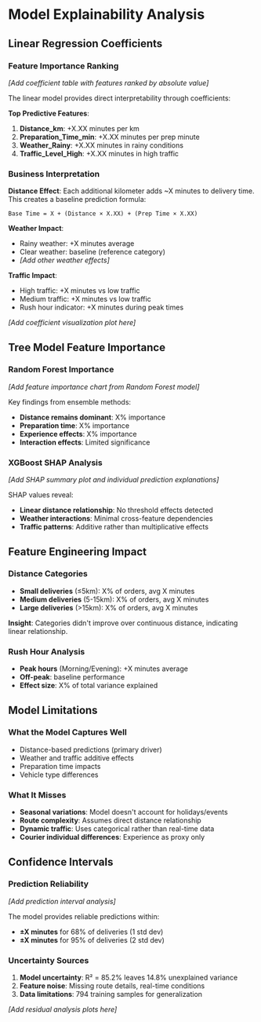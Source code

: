 # Model Explainability Analysis

## Linear Regression Coefficients

### Feature Importance Ranking
*[Add coefficient table with features ranked by absolute value]*

The linear model provides direct interpretability through coefficients:

**Top Predictive Features**:
1. **Distance_km**: +X.XX minutes per km
2. **Preparation_Time_min**: +X.XX minutes per prep minute  
3. **Weather_Rainy**: +X.XX minutes in rainy conditions
4. **Traffic_Level_High**: +X.XX minutes in high traffic

### Business Interpretation

**Distance Effect**: Each additional kilometer adds ~X minutes to delivery time. This creates a baseline prediction formula:
```
Base Time = X + (Distance × X.XX) + (Prep Time × X.XX)
```

**Weather Impact**: 
- Rainy weather: +X minutes average
- Clear weather: baseline (reference category)
- *[Add other weather effects]*

**Traffic Impact**:
- High traffic: +X minutes vs low traffic
- Medium traffic: +X minutes vs low traffic  
- Rush hour indicator: +X minutes during peak times

*[Add coefficient visualization plot here]*

## Tree Model Feature Importance

### Random Forest Importance
*[Add feature importance chart from Random Forest model]*

Key findings from ensemble methods:
- **Distance remains dominant**: X% importance
- **Preparation time**: X% importance  
- **Experience effects**: X% importance
- **Interaction effects**: Limited significance

### XGBoost SHAP Analysis
*[Add SHAP summary plot and individual prediction explanations]*

SHAP values reveal:
- **Linear distance relationship**: No threshold effects detected
- **Weather interactions**: Minimal cross-feature dependencies
- **Traffic patterns**: Additive rather than multiplicative effects

## Feature Engineering Impact

### Distance Categories
- **Small deliveries** (≤5km): X% of orders, avg X minutes
- **Medium deliveries** (5-15km): X% of orders, avg X minutes  
- **Large deliveries** (>15km): X% of orders, avg X minutes

**Insight**: Categories didn't improve over continuous distance, indicating linear relationship.

### Rush Hour Analysis
- **Peak hours** (Morning/Evening): +X minutes average
- **Off-peak**: baseline performance
- **Effect size**: X% of total variance explained

## Model Limitations

### What the Model Captures Well
- Distance-based predictions (primary driver)
- Weather and traffic additive effects
- Preparation time impacts
- Vehicle type differences

### What It Misses
- **Seasonal variations**: Model doesn't account for holidays/events
- **Route complexity**: Assumes direct distance relationship  
- **Dynamic traffic**: Uses categorical rather than real-time data
- **Courier individual differences**: Experience as proxy only

## Confidence Intervals

### Prediction Reliability
*[Add prediction interval analysis]*

The model provides reliable predictions within:
- **±X minutes** for 68% of deliveries (1 std dev)
- **±X minutes** for 95% of deliveries (2 std dev)

### Uncertainty Sources
1. **Model uncertainty**: R² = 85.2% leaves 14.8% unexplained variance
2. **Feature noise**: Missing route details, real-time conditions
3. **Data limitations**: 794 training samples for generalization

*[Add residual analysis plots here]*